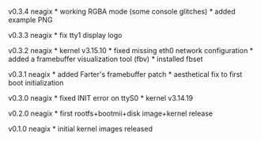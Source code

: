 v0.3.4 neagix
	* working RGBA mode (some console glitches)
	* added example PNG

v0.3.3 neagix
	* fix tty1 display logo

v0.3.2 neagix
	* kernel v3.15.10
	* fixed missing eth0 network configuration
	* added a framebuffer visualization tool (fbv)
	* installed fbset

v0.3.1 neagix
	* added Farter's framebuffer patch
	* aesthetical fix to first boot initialization

v0.3.0 neagix
	* fixed INIT error on ttyS0
	* kernel v3.14.19

v0.2.0 neagix
	* first rootfs+bootmii+disk image+kernel release


v0.1.0 neagix
	* initial kernel images released
